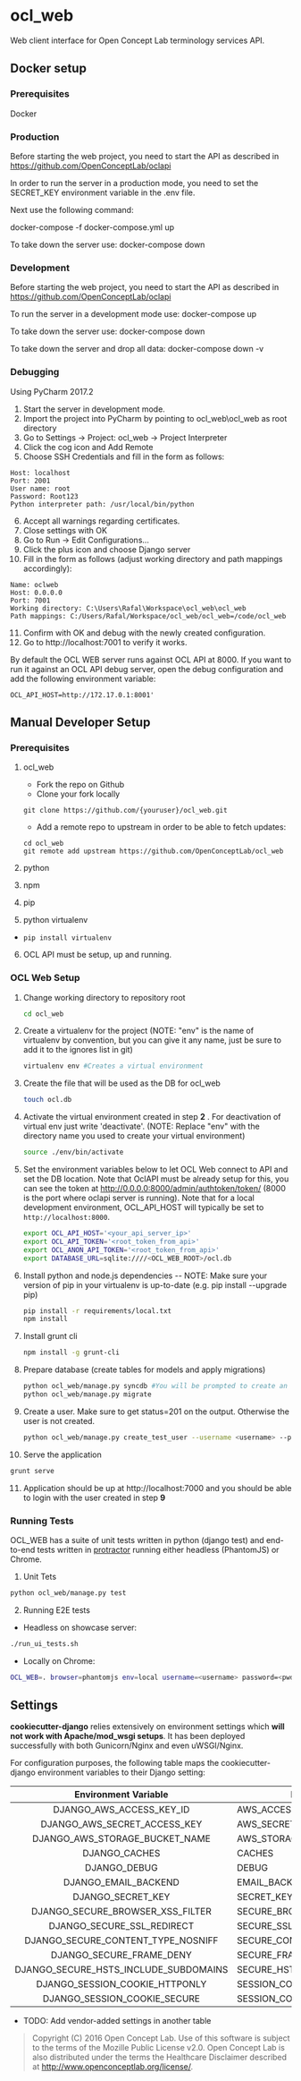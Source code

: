# ocl_web

Web client interface for Open Concept Lab terminology services API.

## Docker setup

### Prerequisites

Docker

### Production

Before starting the web project, you need to start the API as described in
https://github.com/OpenConceptLab/oclapi

In order to run the server in a production mode, you need to set the SECRET_KEY environment variable in the .env file.

Next use the following command:

docker-compose -f docker-compose.yml up

To take down the server use:
docker-compose down

### Development

Before starting the web project, you need to start the API as described in
https://github.com/OpenConceptLab/oclapi

To run the server in a development mode use:
docker-compose up

To take down the server use:
docker-compose down

To take down the server and drop all data:
docker-compose down -v

### Debugging

Using PyCharm 2017.2

1. Start the server in development mode.
2. Import the project into PyCharm by pointing to ocl_web\ocl_web as root directory
3. Go to Settings -> Project: ocl_web -> Project Interpreter
4. Click the cog icon and Add Remote
5. Choose SSH Credentials and fill in the form as follows:
``` 
Host: localhost
Port: 2001
User name: root
Password: Root123
Python interpreter path: /usr/local/bin/python
``` 
6. Accept all warnings regarding certificates.
7. Close settings with OK
8. Go to Run -> Edit Configurations...
9. Click the plus icon and choose Django server
10. Fill in the form as follows (adjust working directory and path mappings accordingly):
``` 
Name: oclweb
Host: 0.0.0.0
Port: 7001
Working directory: C:\Users\Rafal\Workspace\ocl_web\ocl_web 
Path mappings: C:/Users/Rafal/Workspace/ocl_web/ocl_web=/code/ocl_web
```
11. Confirm with OK and debug with the newly created configuration.
12. Go to http://localhost:7001 to verify it works.

By default the OCL WEB server runs against OCL API at 8000. If you want to run it against an OCL API debug server, open the debug configuration
and add the following environment variable: 
``` 
OCL_API_HOST=http://172.17.0.1:8001'
``` 

## Manual Developer Setup

### Prerequisites

1. ocl_web  
   * Fork the repo on Github
   * Clone your fork locally
   ```
   git clone https://github.com/{youruser}/ocl_web.git
   ```   
   * Add a remote repo to upstream in order to be able to fetch updates:
   ```
   cd ocl_web
   git remote add upstream https://github.com/OpenConceptLab/ocl_web
   ```
   
2. python
3. npm
4. pip
5. python virtualenv
  * ``` pip install virtualenv ```
6. OCL API must be setup, up and running.

### OCL Web Setup

1. Change working directory to repository root
   ```sh
   cd ocl_web 
   ```
2. Create a virtualenv for the project (NOTE: "env" is the name of virtualenv by convention, but you can give it any name, just be sure to add it to the ignores list in git)
   ```sh 
   virtualenv env #Creates a virtual environment
   ```
3. Create the file that will be used as the DB for ocl_web
   ```sh
   touch ocl.db 
   ```
4. Activate the virtual environment created in step __2__ . For deactivation of virtual env just write 'deactivate'. (NOTE: Replace "env" with the directory name you used to create your virtual environment)
   ```sh
   source ./env/bin/activate
   ```
5. Set the environment variables below to let OCL Web connect to API and set the DB location. Note that OclAPI must be already setup for this, you can see the token at http://0.0.0.0:8000/admin/authtoken/token/ (8000 is the port where oclapi server is running). Note that for a local development environment, OCL_API_HOST will typically be set to `http://localhost:8000`.
   
   ```sh
   export OCL_API_HOST='<your_api_server_ip>'
   export OCL_API_TOKEN='<root_token_from_api>'
   export OCL_ANON_API_TOKEN='<root_token_from_api>'
   export DATABASE_URL=sqlite:////<OCL_WEB_ROOT>/ocl.db
   
   ```
   
6. Install python and node.js dependencies -- NOTE: Make sure your version of pip in your virtualenv is up-to-date (e.g. pip install --upgrade pip)
   ```sh 
   pip install -r requirements/local.txt
   npm install
   ```
7. Install grunt cli 
   ```sh
   npm install -g grunt-cli
   ```
8. Prepare database (create tables for models and apply migrations)
   ```sh
   python ocl_web/manage.py syncdb #You will be prompted to create an ocl_web superuser
   python ocl_web/manage.py migrate 
   ```
9. Create a user. Make sure to get status=201 on the output. Otherwise the user is not created.
   ```sh
   python ocl_web/manage.py create_test_user --username <username> --password <password>
   ```
10. Serve the application 
   ```sh 
   grunt serve 
   ```
11. Application should be up at http://localhost:7000 and you should be able to login with the user created in step __9__


### Running Tests

OCL_WEB has a suite of unit tests written in python (django test) and end-to-end tests written in [protractor](https://github.com/angular/protractor) running either headless (PhantomJS) or Chrome.

1. Unit Tets
  ```sh
  python ocl_web/manage.py test 
  ``` 
2. Running E2E tests
  * Headless on showcase server: 
  ```sh
  ./run_ui_tests.sh 
  ```
  * Locally on Chrome: 
  ```sh 
  OCL_WEB=. browser=phantomjs env=local username=<username> password=<pwd> ./run_ui_tests.sh
  ```


## Settings

__cookiecutter-django__ relies extensively on environment settings which **will not work with Apache/mod_wsgi setups**. It has been deployed successfully with both Gunicorn/Nginx and even uWSGI/Nginx.

For configuration purposes, the following table maps the cookiecutter-django environment variables to their Django setting:

|          Environment Variable         | Django Setting                 | Development Default                            | Production Default                          |
|:-------------------------------------:|--------------------------------|------------------------------------------------|---------------------------------------------|
| DJANGO_AWS_ACCESS_KEY_ID              | AWS_ACCESS_KEY_ID              | n/a                                            | raises error                                |
| DJANGO_AWS_SECRET_ACCESS_KEY          | AWS_SECRET_ACCESS_KEY          | n/a                                            | raises error                                |
| DJANGO_AWS_STORAGE_BUCKET_NAME        | AWS_STORAGE_BUCKET_NAME        | n/a                                            | raises error                                |
| DJANGO_CACHES                         | CACHES                         | locmem                                         | memcached                                   |
| DJANGO_DEBUG                          | DEBUG                          | True                                           | False                                       |
| DJANGO_EMAIL_BACKEND                  | EMAIL_BACKEND                  | django.core.mail.backends.console.EmailBackend | django.core.mail.backends.smtp.EmailBackend |
| DJANGO_SECRET_KEY                     | SECRET_KEY                     | CHANGEME!!!                                    | raises error                                |
| DJANGO_SECURE_BROWSER_XSS_FILTER      | SECURE_BROWSER_XSS_FILTER      | n/a                                            | True                                        |
| DJANGO_SECURE_SSL_REDIRECT            | SECURE_SSL_REDIRECT            | n/a                                            | True                                        |
| DJANGO_SECURE_CONTENT_TYPE_NOSNIFF    | SECURE_CONTENT_TYPE_NOSNIFF    | n/a                                            | True                                        |
| DJANGO_SECURE_FRAME_DENY              | SECURE_FRAME_DENY              | n/a                                            | True                                        |
| DJANGO_SECURE_HSTS_INCLUDE_SUBDOMAINS | SECURE_HSTS_INCLUDE_SUBDOMAINS | n/a                                            | True                                        |
| DJANGO_SESSION_COOKIE_HTTPONLY        | SESSION_COOKIE_HTTPONLY        | n/a                                            | True                                        |
| DJANGO_SESSION_COOKIE_SECURE          | SESSION_COOKIE_SECURE          | n/a                                            | False                                       |
* TODO: Add vendor-added settings in another table


> Copyright (C) 2016 Open Concept Lab. Use of this software is subject
> to the terms of the Mozille Public License v2.0. Open Concept Lab is
> also distributed under the terms the Healthcare Disclaimer
> described at http://www.openconceptlab.org/license/.

